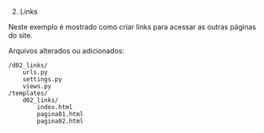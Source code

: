 02. Links

Neste exemplo é mostrado como criar links para acessar as outras páginas do site.

Arquivos alterados ou adicionados:

    /d02_links/
        urls.py
        settings.py
        views.py
    /templates/
        d02_links/
            index.html
            pagina01.html
            pagina02.html